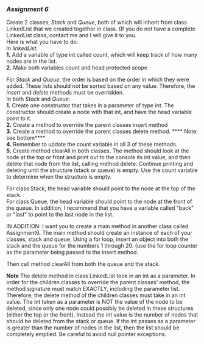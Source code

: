 ### _Assignment 6_


Create 2 classes, _Stack_ and _Queue_, both of which will inherit from class LinkedList that we created together in class. (If you do not have a complete LinkedList class, contact me and I will give it to you.  
Here is what you have to do:  
In _linkedList_:  
**1.**  Add a variable of type int called count, which will keep track of how many nodes are in the list.  
**2.**  Make both variables count and head protected scope  

For _Stack_ and _Queue_, the order is based on the order in which they were added. These lists should not be sorted based on any value.
Therefore, the _insert_ and _delete_ methods must be overridden.  
In both _Stack_ and _Queue_:  
**1.**  Create one constructor that takes in a parameter of type int. The constructor should create a node with that int, and have the head variable point to it.  
**2.**  Create a method to override the parent classes insert method  
**3.**  Create a method to override the parent classes delete method.  **** Note: see bottom****  
**4.**  Remember to update the count variable in all 3 of these methods.  
**5.**  Create method clearAll in both classes. The method should look at the node at the top or front and print out to the console its int value, and then delete that node from the list, calling method delete. Continue printing and deleting until the structure (stack or queue) is empty. Use the count variable to determine when the structure is empty.  

For class Stack, the head variable should point to the node at the top of the stack.  
For class Queue, the head variable should point to the node at the front of the queue. In addition, I recommend that you have a   variable called "back" or "last" to point to the last node in the list.  

IN ADDITION:
I want you to create a main method in another class called Assignment6.
The main method should create an instance of each of your classes, stack and queue.
Using a for loop, insert an object into both the stack and the queue for the numbers 1 through 20. (use the for loop counter as the parameter being passed to the insert method.

Then call method clearAll from both the queue and the stack.

****Note****
The delete method in class LinkedList took in an int as a parameter. In order for the children classes to override the parent classes' method, the method signature must match EXACTLY, including the parameter list. Therefore, the delete method of the children classes must take in an int value. The int taken as a parameter is NOT the value of the node to be deleted, since only one node could possibly be deleted in these structures (either the top or the front). Instead the int value is the number of nodes that should be deleted from the stack or queue. If the int passes as a parameter is greater than the number of nodes in the list, then the list should be completely emptied. Be careful to avoid null pointer exceptions.
